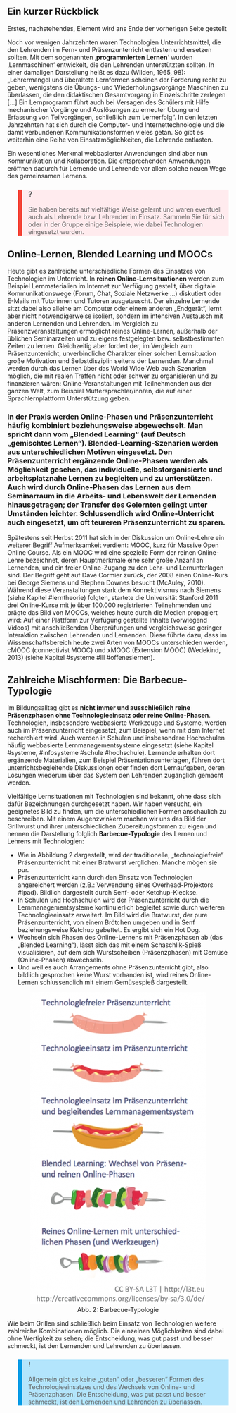 ## Ein kurzer Rückblick

Erstes, nachstehendes, Element wird ans Ende der vorherigen Seite gestellt

Noch vor wenigen Jahrzehnten waren Technologien Unterrichtsmittel, die den Lehrenden im Fern- und Präsenzunterricht entlasten und ersetzen sollten. Mit dem sogenannten ‚**programmierten Lernen**‘ wurden ‚Lernmaschinen‘ entwickelt, die den Lehrenden unterstützten sollten. In einer damaligen Darstellung heißt es dazu (Wilden, 1965, 98): „Lehrermangel und überaltete Lernformen scheinen der Forderung recht zu geben, wenigstens die Übungs- und Wiederholungsvorgänge Maschinen zu überlassen, die den didaktischen Gesamtvorgang in Einzelschritte zerlegen \[…] Ein Lernprogramm führt auch bei Versagen des Schülers mit Hilfe mechanischer Vorgänge und Auslösungen zu erneuter Übung und Erfassung von Teilvorgängen, schließlich zum Lernerfolg“. In den letzten Jahrzehnten hat sich durch die Computer- und Internettechnologie und die damit verbundenen Kommunikationsformen vieles getan. So gibt es weiterhin eine Reihe von Einsatzmöglichkeiten, die Lehrende entlasten.

Ein wesentliches Merkmal webbasierter Anwendungen sind aber nun Kommunikation und Kollaboration. Die entsprechenden Anwendungen eröffnen dadurch für Lernende und Lehrende vor allem solche neuen Wege des gemeinsamen Lernens.

<blockquote style="background: #FFEBEE; border-left: 10px solid #F44336">

### ?

Sie haben bereits auf vielfältige Weise gelernt und waren eventuell auch als Lehrende bzw. Lehrender im Einsatz. Sammeln Sie für sich oder in der Gruppe einige Beispiele, wie dabei Technologien eingesetzt wurden.

</blockquote>

## Online-Lernen, Blended Learning und MOOCs

Heute gibt es zahlreiche unterschiedliche Formen des Einsatzes von Technologien im Unterricht. In **reinen Online-Lernsituationen** werden zum Beispiel Lernmaterialien im Internet zur Verfügung gestellt, über digitale Kommunikationswege (Forum, Chat, Soziale Netzwerke …) diskutiert oder E-Mails mit Tutorinnen und Tutoren ausgetauscht. Der einzelne Lernende sitzt dabei also alleine am Computer oder einem anderen „Endgerät“, lernt aber nicht notwendigerweise isoliert, sondern im intensiven Austausch mit anderen Lernenden und Lehrenden. Im Vergleich zu Präsenzveranstaltungen ermöglicht reines Online-Lernen, außerhalb der üblichen Seminarzeiten und zu eigens festgelegten bzw. selbstbestimmten Zeiten zu lernen. Gleichzeitig aber fordert der, im Vergleich zum Präsenzunterricht, unverbindliche Charakter einer solchen Lernsituation große Motivation und Selbstdisziplin seitens der Lernenden. Manchmal werden durch das Lernen über das World Wide Web auch Szenarien möglich, die mit realen Treffen nicht oder schwer zu organisieren und zu finanzieren wären: Online-Veranstaltungen mit Teilnehmenden aus der ganzen Welt, zum Beispiel Muttersprachler/inn/en, die auf einer Sprachlernplattform Unterstützung geben.

### In der Praxis werden Online-Phasen und Präsenzunterricht häufig kombiniert beziehungsweise abgewechselt. Man spricht dann vom „**Blended Learning**“ (auf Deutsch „gemischtes Lernen“). Blended-Learning-Szenarien werden aus unterschiedlichen Motiven eingesetzt. Den Präsenzunterricht ergänzende Online-Phasen werden als Möglichkeit gesehen, das individuelle, selbstorganisierte und arbeitsplatznahe Lernen zu begleiten und zu unterstützen. Auch wird durch Online-Phasen das Lernen aus dem Seminarraum in die Arbeits- und Lebenswelt der Lernenden hinausgetragen; der Transfer des Gelernten gelingt unter Umständen leichter. Schlussendlich wird Online-Unterricht auch eingesetzt, um oft teureren Präsenzunterricht zu sparen.

Spätestens seit Herbst 2011 hat sich in der Diskussion um Online-Lehre ein weiterer Begriff Aufmerksamkeit verdient: MOOC, kurz für Massive Open Online Course. Als ein MOOC wird eine spezielle Form der reinen Online-Lehre bezeichnet, deren Hauptmerkmale eine sehr große Anzahl an Lernenden, und ein freier Online-Zugang zu den Lehr- und Lernunterlagen sind. Der Begriff geht auf Dave Cormier zurück, der 2008 einen Online-Kurs bei George Siemens und Stephen Downes besucht (McAuley, 2010). Während diese Veranstaltungen stark dem Konnektivismus nach Siemens (siehe Kapitel #lerntheorie) folgten, startete die Universität Stanford 2011 drei Online-Kurse mit je über 100.000 registrierten Teilnehmenden und prägte das Bild von MOOCs, welches heute durch die Medien propagiert wird: Auf einer Plattform zur Verfügung gestellte Inhalte (vorwiegend Videos) mit anschließenden Überprüfungen und vergleichsweise geringer Interaktion zwischen Lehrenden und Lernenden. Diese führte dazu, dass im Wissenschaftsbereich heute zwei Arten von MOOCs unterschieden werden, cMOOC (connectivist MOOC) und xMOOC (Extension MOOC) (Wedekind, 2013) (siehe Kapitel #systeme #lll #offeneslernen).

## Zahlreiche Mischformen: Die Barbecue-Typologie

Im Bildungsalltag gibt es **nicht immer und ausschließlich reine Präsenzphasen ohne Technologieeinsatz oder reine Online-Phasen**. Technologien, insbesondere webbasierte Werkzeuge und Systeme, werden auch im Präsenzunterricht eingesetzt, zum Beispiel, wenn mit dem Internet recherchiert wird. Auch werden in Schulen und insbesondere Hochschulen häufig webbasierte Lernmanagementsysteme eingesetzt (siehe Kapitel #systeme, #infosysteme #schule #hochschule). Lernende erhalten dort ergänzende Materialien, zum Beispiel Präsentationsunterlagen, führen dort unterrichtsbegleitende Diskussionen oder finden dort Lernaufgaben, deren Lösungen wiederum über das System den Lehrenden zugänglich gemacht werden.

Vielfältige Lernsituationen mit Technologien sind bekannt, ohne dass sich dafür Bezeichnungen durchgesetzt haben. Wir haben versucht, ein geeignetes Bild zu finden, um die unterschiedlichen Formen anschaulich zu beschreiben. Mit einem Augenzwinkern machen wir uns das Bild der Grillwurst und ihrer unterschiedlichen Zubereitungsformen zu eigen und nennen die Darstellung folglich **Barbecue-Typologie** des Lernen und Lehrens mit Technologien:

- Wie in Abbildung 2 dargestellt, wird der traditionelle, „technologiefreie“ Präsenzunterricht mit einer Bratwurst verglichen. Manche mögen sie pur.
- Präsenzunterricht kann durch den Einsatz von Technologien angereichert werden (z.B.: Verwendung eines Overhead-Projektors #ipad). Bildlich dargestellt durch Senf- oder Ketchup-Kleckse.
- In Schulen und Hochschulen wird der Präsenzunterricht durch die Lernmanagementsysteme kontinuierlich begleitet sowie durch weiteren Technologieeinsatz erweitert. Im Bild wird die Bratwurst, der pure Präsenzunterricht, von einem Brötchen umgeben und in Senf beziehungsweise Ketchup gebettet. Es ergibt sich ein Hot Dog.
- Wechseln sich Phasen des Online-Lernens mit Präsenzphasen ab (das „Blended Learning“), lässt sich das mit einem Schaschlik-Spieß visualisieren, auf dem sich Wurstscheiben (Präsenzphasen) mit Gemüse (Online-Phasen) abwechseln.
- Und weil es auch Arrangements ohne Präsenzunterricht gibt, also bildlich gesprochen keine Wurst vorhanden ist, wird reines Online-Lernen schlussendlich mit einem Gemüsespieß dargestellt.

<center><figure>
  <img src="img/2_BarbecueTypologie.png" alt="Abb. 2: Barbecue-Typologie">
  <figcaption>Abb. 2: Barbecue-Typologie</figcaption>
</figure></center>


Wie beim Grillen sind schließlich beim Einsatz von Technologien weitere zahlreiche Kombinationen möglich. Die einzelnen Möglichkeiten sind dabei ohne Wertigkeit zu sehen; die Entscheidung, was gut passt und besser schmeckt, ist den Lernenden und Lehrenden zu überlassen.

<blockquote style="background: #B3E5FC; border-left: 10px solid #039BE5">

### !

Allgemein gibt es keine „guten“ oder „besseren“ Formen des Technologieeinsatzes und des Wechsels von Online- und Präsenzphasen. Die Entscheidung, was gut passt und besser schmeckt, ist den Lernenden und Lehrenden zu überlassen.

</blockquote>
